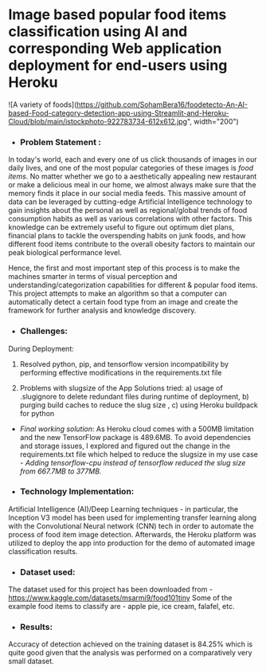 # Image based popular food items classification using AI and corresponding Web application deployment for end-users using Heroku

![A variety of foods](https://github.com/SohamBera16/foodetecto-An-AI-based-Food-category-detection-app-using-Streamlit-and-Heroku-Cloud/blob/main/istockphoto-922783734-612x612.jpg", width="200")

 * ### Problem Statement : 
In today's world, each and every one of us click thousands of images in our daily lives, and one of the most popular categories of these images is *food items*. No matter whether we go to a aesthetically appealing new restaurant or make a delicious meal in our home, we almost always make sure that the memory finds it place in our social media feeds. This massive amount of data can be leveraged by cutting-edge Artificial Intelligence technology to gain insights about the personal as well as regional/global trends of food consumption habits as well as various correlations with other factors. This knowledge can be extremely useful to figure out optimum diet plans, financial plans to tackle the overspending habits on junk foods, and how different food items contribute to the overall obesity factors to maintain our peak biological performance level.

Hence, the first and most important step of this process is to make the machines smarter in terms of visual perception and understanding/categorization capabilities for different & popular food items. This project attempts to make an algorithm so that a computer can automatically detect a certain food type from an image and create the framework for further analysis and knowledge discovery.

 * ### Challenges: 
 
 During Deployment: 
 1) Resolved python, pip, and tensorflow version incompatibility by performing effective modifications in the requirements.txt file 
 
 2) Problems with slugsize of the App 
 Solutions tried: a) usage of .slugignore to delete redundant files during runtime of deployment, b) purging build caches to reduce the slug size , c) using Heroku buildpack for python
 
 - *Final working solution*:  As Heroku cloud comes with a 500MB limitation and the new TensorFlow package is 489.6MB. To avoid dependencies and storage issues, I explored and figured out the change in the requirements.txt file which helped to reduce the slugsize in my use case - *Adding tensorflow-cpu instead of tensorflow reduced the slug size from 667.7MB to 377MB.*
 
 * ### Technology Implementation: 
Artificial Intelligence (AI)/Deep Learning techniques - in particular, the Inception V3 model has been used for implementing transfer learning along with the    Convolutional Neural network (CNN) tech in order to automate the process of food item image detection. Afterwards, the Heroku platform was utilized to deploy the app into production for the demo of automated image classification results. 
    
 * ### Dataset used: 
 The dataset used for this project has been downloaded from - https://www.kaggle.com/datasets/msarmi9/food101tiny
 Some of the example food items to classify are - apple pie, ice cream, falafel, etc. 
    
 * ### Results: 
 Accuracy of detection achieved on the training dataset is 84.25% which is quite good given that the analysis was performed on a comparatively very small dataset. 

